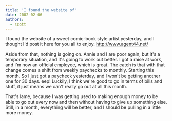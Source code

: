 ```yaml
---
title: 'I found the website of'
date: 2002-02-06
authors:
  - scott
---
```


I found the website of a sweet comic-book style artist yesterday, and I thought I'd post it here for you all to enjoy. http://www.agent44.net/

Aside from that, nothing is going on. Annie and I are poor again, but it's a temporary situation, and it's going to work out better. I got a raise at work, and I'm now an official employee, which is great. The catch is that with that change comes a shift from weekly paychecks to monthly. Starting this month. So I just got a paycheck yesterday, and I won't be getting another one for 30 days. eep! Luckily, I think we're good to go in terms of bills and stuff, it just means we can't really go out at all this month.

That's lame, because I was getting used to making enough money to be able to go out every now and then without having to give up something else. Still, in a month, everything will be better, and I should be pulling in a little more money.
